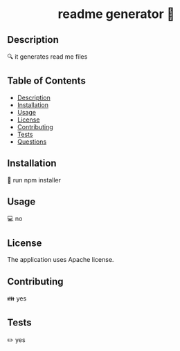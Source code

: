 
<h1 align="center">readme generator 👋</h1>

## Description
🔍 it generates read me files

## Table of Contents
- [Description](#description)
- [Installation](#installation)
- [Usage](#usage)
- [License](#license)
- [Contributing](#contributing)
- [Tests](#tests)
- [Questions](#questions)

## Installation
💾 run npm installer

## Usage
💻 no

## License

The application uses Apache license. 

## Contributing
👪 yes

## Tests
✏️ yes
  